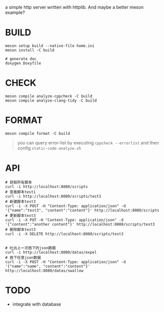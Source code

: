 a simple http server written with httplib. And maybe a better meson example?
# BUILD
```shell
meson setup build --native-file home.ini
meson install -C build

# generate doc
doxygen Doxyfile
```

# CHECK
```shell
meson compile analyze-cppcheck -C build
meson compile analyze-clang-tidy -C build
```

# FORMAT
```shell
meson compile format -C build
```

> you can query error-list by executing `cppcheck --errorlist` and then config `static-code-analyze.sh`

# API
```shell
# 获取所有脚本
curl -i http://localhost:8080/scripts
# 查看脚本test1
curl -i http://localhost:8080/scripts/test1
# 新建脚本test3
curl -i -X POST -H "Content-Type: application/json" -d '{"name":"test3", "content":"content"}' http://localhost:8080/scripts
# 更新脚本test3
curl -i -X PUT -H "Content-Type: application/json" -d '{"content":"another content"}' http://localhost:8080/scripts/test3
# 删除脚本test3
curl -i -X DELETE http://localhost:8080/scripts/test3


# 吐出上一次吞下的json数据
curl -i http://localhost:8080/datas/expel
# 吞下任意json数据
curl -i -X POST -H "Content-Type: application/json" -d '{"name":"name", "content":"content"}' http://localhost:8080/datas/swallow
```

# TODO
- integrate with database
